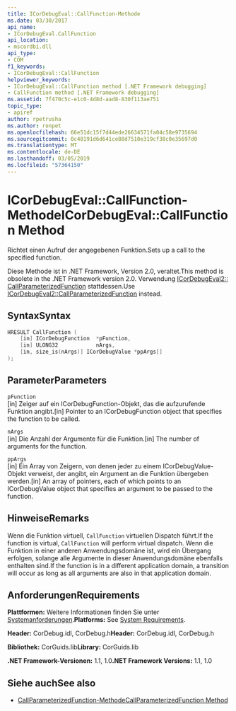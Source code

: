 ```yaml
---
title: ICorDebugEval::CallFunction-Methode
ms.date: 03/30/2017
api_name:
- ICorDebugEval.CallFunction
api_location:
- mscordbi.dll
api_type:
- COM
f1_keywords:
- ICorDebugEval::CallFunction
helpviewer_keywords:
- ICorDebugEval::CallFunction method [.NET Framework debugging]
- CallFunction method [.NET Framework debugging]
ms.assetid: 7f470c5c-e1c0-4d8d-aad8-830f113ae751
topic_type:
- apiref
author: rpetrusha
ms.author: ronpet
ms.openlocfilehash: 66e51dc15f7d44ede26634571fa04c58e9735694
ms.sourcegitcommit: 0c48191d6d641ce88d7510e319cf38c0e35697d0
ms.translationtype: MT
ms.contentlocale: de-DE
ms.lasthandoff: 03/05/2019
ms.locfileid: "57364150"
---
```

# <a name="icordebugevalcallfunction-method"></a><span data-ttu-id="9ec30-102">ICorDebugEval::CallFunction-Methode</span><span class="sxs-lookup"><span data-stu-id="9ec30-102">ICorDebugEval::CallFunction Method</span></span>

<span data-ttu-id="9ec30-103">Richtet einen Aufruf der angegebenen Funktion.</span><span class="sxs-lookup"><span data-stu-id="9ec30-103">Sets up a call to the specified function.</span></span>

<span data-ttu-id="9ec30-104">Diese Methode ist in .NET Framework, Version 2.0, veraltet.</span><span class="sxs-lookup"><span data-stu-id="9ec30-104">This method is obsolete in the .NET Framework version 2.0.</span></span> <span data-ttu-id="9ec30-105">Verwendung [ICorDebugEval2:: CallParameterizedFunction](icordebugeval2-callparameterizedfunction-method.md) stattdessen.</span><span class="sxs-lookup"><span data-stu-id="9ec30-105">Use [ICorDebugEval2::CallParameterizedFunction](icordebugeval2-callparameterizedfunction-method.md) instead.</span></span>

## <a name="syntax"></a><span data-ttu-id="9ec30-106">Syntax</span><span class="sxs-lookup"><span data-stu-id="9ec30-106">Syntax</span></span>

```cpp
HRESULT CallFunction (
    [in] ICorDebugFunction  *pFunction,
    [in] ULONG32            nArgs,
    [in, size_is(nArgs)] ICorDebugValue *ppArgs[]
);
```

## <a name="parameters"></a><span data-ttu-id="9ec30-107">Parameter</span><span class="sxs-lookup"><span data-stu-id="9ec30-107">Parameters</span></span>

`pFunction`\
<span data-ttu-id="9ec30-108">[in] Zeiger auf ein ICorDebugFunction-Objekt, das die aufzurufende Funktion angibt.</span><span class="sxs-lookup"><span data-stu-id="9ec30-108">[in] Pointer to an ICorDebugFunction object that specifies the function to be called.</span></span>

`nArgs`\
<span data-ttu-id="9ec30-109">[in] Die Anzahl der Argumente für die Funktion.</span><span class="sxs-lookup"><span data-stu-id="9ec30-109">[in] The number of arguments for the function.</span></span>

`ppArgs`\
<span data-ttu-id="9ec30-110">[in] Ein Array von Zeigern, von denen jeder zu einem ICorDebugValue-Objekt verweist, der angibt, ein Argument an die Funktion übergeben werden.</span><span class="sxs-lookup"><span data-stu-id="9ec30-110">[in] An array of pointers, each of which points to an ICorDebugValue object that specifies an argument to be passed to the function.</span></span>

## <a name="remarks"></a><span data-ttu-id="9ec30-111">Hinweise</span><span class="sxs-lookup"><span data-stu-id="9ec30-111">Remarks</span></span>

<span data-ttu-id="9ec30-112">Wenn die Funktion virtuell, `CallFunction` virtuellen Dispatch führt.</span><span class="sxs-lookup"><span data-stu-id="9ec30-112">If the function is virtual, `CallFunction` will perform virtual dispatch.</span></span> <span data-ttu-id="9ec30-113">Wenn die Funktion in einer anderen Anwendungsdomäne ist, wird ein Übergang erfolgen, solange alle Argumente in dieser Anwendungsdomäne ebenfalls enthalten sind.</span><span class="sxs-lookup"><span data-stu-id="9ec30-113">If the function is in a different application domain, a transition will occur as long as all arguments are also in that application domain.</span></span>

## <a name="requirements"></a><span data-ttu-id="9ec30-114">Anforderungen</span><span class="sxs-lookup"><span data-stu-id="9ec30-114">Requirements</span></span>

<span data-ttu-id="9ec30-115">**Plattformen:** Weitere Informationen finden Sie unter [Systemanforderungen](../../../../docs/framework/get-started/system-requirements.md).</span><span class="sxs-lookup"><span data-stu-id="9ec30-115">**Platforms:** See [System Requirements](../../../../docs/framework/get-started/system-requirements.md).</span></span>

<span data-ttu-id="9ec30-116">**Header:** CorDebug.idl, CorDebug.h</span><span class="sxs-lookup"><span data-stu-id="9ec30-116">**Header:** CorDebug.idl, CorDebug.h</span></span>

<span data-ttu-id="9ec30-117">**Bibliothek:** CorGuids.lib</span><span class="sxs-lookup"><span data-stu-id="9ec30-117">**Library:** CorGuids.lib</span></span>

<span data-ttu-id="9ec30-118">**.NET Framework-Versionen:** 1.1, 1.0</span><span class="sxs-lookup"><span data-stu-id="9ec30-118">**.NET Framework Versions:** 1.1, 1.0</span></span>

## <a name="see-also"></a><span data-ttu-id="9ec30-119">Siehe auch</span><span class="sxs-lookup"><span data-stu-id="9ec30-119">See also</span></span>

- [<span data-ttu-id="9ec30-120">CallParameterizedFunction-Methode</span><span class="sxs-lookup"><span data-stu-id="9ec30-120">CallParameterizedFunction Method</span></span>](icordebugeval2-callparameterizedfunction-method.md)